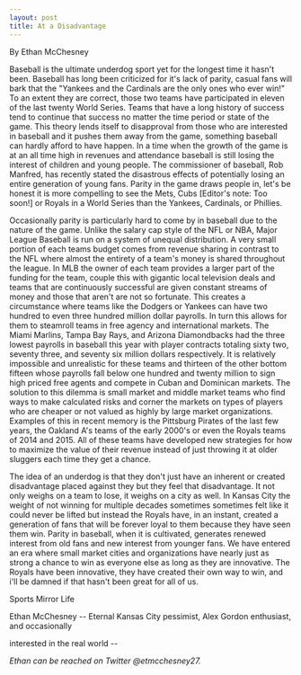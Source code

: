 ```yaml
---
layout: post
title: At a Disadvantage
---
```

By Ethan McChesney

Baseball is the ultimate underdog sport yet for the longest time it hasn't been. Baseball has long 
been criticized for it's lack of parity, casual fans will bark that the "Yankees and the Cardinals 
are the only ones who ever win!" To an extent they are correct, those two teams have 
participated in eleven of the last twenty World Series. Teams that have a long history of success 
tend to continue that success no matter the time period or state of the game. This theory lends 
itself to disapproval from those who are interested in baseball and it pushes them away from the 
game, something baseball can hardly afford to have happen. In a time when the growth of the 
game is at an all time high in revenues and attendance baseball is still losing the interest of 
children and young people. The commissioner of baseball, Rob Manfred, has recently stated the 
disastrous effects of potentially losing an entire generation of young fans. Parity in the game 
draws people in, let's be honest it is more compelling to see the Mets, Cubs [Editor's note: Too soon!] or Royals in a 
World Series than the Yankees, Cardinals, or Phillies.

Occasionally parity is particularly hard to come by in baseball due to the nature of the game. 
Unlike the salary cap style of the NFL or NBA, Major League Baseball is run on a system of 
unequal distribution. A very small portion of each teams budget comes from revenue sharing in 
contrast to the NFL where almost the entirety of a team's money is shared throughout the 
league. In MLB the owner of each team provides a larger part of the funding for the team, 
couple this with gigantic local television deals and teams that are continuously successful are 
given constant streams of money and those that aren't are not so fortunate. This creates a 
circumstance where teams like the Dodgers or Yankees can have two hundred to even three 
hundred million dollar payrolls. In turn this allows for them to steamroll teams in free agency and 
international markets. The Miami Marlins, Tampa Bay Rays, and Arizona Diamondbacks had 
the three lowest payrolls in baseball this year with player contracts totaling sixty two, seventy 
three, and seventy six million dollars respectively. It is relatively impossible and unrealistic for 
these teams and thirteen of the other bottom fifteen whose payrolls fall below one hundred and 
twenty million to sign high priced free agents and compete in Cuban and Dominican markets. 
The solution to this dilemma is small market and middle market teams who find ways to make 
calculated risks and corner the markets on types of players who are cheaper or not valued as 
highly by large market organizations. Examples of this in recent memory is the Pittsburg Pirates 
of the last few years, the Oakland A's teams of the early 2000's or even the Royals teams of 
2014 and 2015. All of these teams have developed new strategies for how to maximize the 
value of their revenue instead of just throwing it at older sluggers each time they get a chance.

The idea of an underdog is that they don't just have an inherent or created disadvantage placed 
against they but they feel that disadvantage. It not only weighs on a team to lose, it weighs on a 
city as well. In Kansas City the weight of not winning for multiple decades sometimes 
sometimes felt like it could never be lifted but instead the Royals have, in an instant, created a 
generation of fans that will be forever loyal to them because they have seen them win. Parity in 
baseball, when it is cultivated, generates renewed interest from old fans and new interest from 
younger fans. We have entered an era where small market cities and organizations have nearly 
just as strong a chance to win as everyone else as long as they are innovative. The Royals 
have been innovative, they have created their own way to win, and i'll be damned if that hasn't 
been great for all of us.

Sports Mirror Life

Ethan McChesney -- Eternal Kansas City pessimist, Alex Gordon enthusiast, and occasionally 

interested in the real world --

<i>Ethan can be reached on Twitter @etmcchesney27.</i>